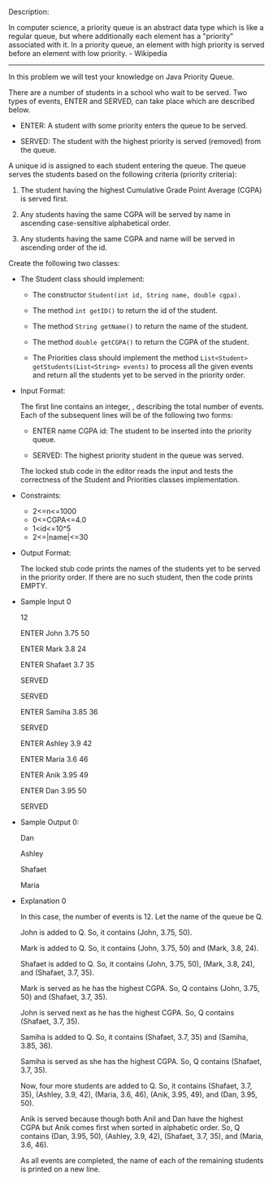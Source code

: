   Description: 

  In computer science, a priority queue is an abstract data type which is like a regular queue, but where additionally each element has a "priority" associated with it. In a priority queue, an element with high priority is served before an element with low priority. - Wikipedia

---

  In this problem we will test your knowledge on Java Priority Queue.

  There are a number of students in a school who wait to be served. Two types of events, ENTER and SERVED, can take place which are described below.

* ENTER: A student with some priority enters the queue to be served.

* SERVED: The student with the highest priority is served (removed) from the queue.

A unique id is assigned to each student entering the queue. The queue serves the students based on the following criteria (priority criteria):

  1. The student having the highest Cumulative Grade Point Average (CGPA) is served first.

  2. Any students having the same CGPA will be served by name in ascending case-sensitive alphabetical order.

  3. Any students having the same CGPA and name will be served in ascending order of the id.

Create the following two classes:

* The Student class should implement:

  - The constructor ```Student(int id, String name, double cgpa).```

  - The method ```int getID()``` to return the id of the student.

  - The method ```String getName()``` to return the name of the student.

  - The method ```double getCGPA()``` to return the CGPA of the student.

  - The Priorities class should implement the method ```List<Student> getStudents(List<String> events)``` to process all the given events and return all the students yet to be served in the priority order.

* Input Format:

  The first line contains an integer, , describing the total number of events. Each of the  subsequent lines will be of the following two forms:

  * ENTER name CGPA id: The student to be inserted into the priority queue.

  * SERVED: The highest priority student in the queue was served.

  The locked stub code in the editor reads the input and tests the correctness of the Student and Priorities classes implementation.

* Constraints:
  * 2<=n<=1000
  * 0<=CGPA<=4.0
  * 1<id<=10^5
  * 2<=|name|<=30

* Output Format:

  The locked stub code prints the names of the students yet to be served in the priority order. If there are no such student, then the code prints EMPTY.

* Sample Input 0

  12

  ENTER John 3.75 50

  ENTER Mark 3.8 24

  ENTER Shafaet 3.7 35

  SERVED

  SERVED

  ENTER Samiha 3.85 36

  SERVED

  ENTER Ashley 3.9 42

  ENTER Maria 3.6 46

  ENTER Anik 3.95 49

  ENTER Dan 3.95 50

  SERVED

* Sample Output 0:

  Dan
  
  Ashley
  
  Shafaet
  
  Maria
  
* Explanation 0

  In this case, the number of events is 12. Let the name of the queue be Q.

  John is added to Q. So, it contains (John, 3.75, 50).
  
  Mark is added to Q. So, it contains (John, 3.75, 50) and (Mark, 3.8, 24).
  
  Shafaet is added to Q. So, it contains (John, 3.75, 50), (Mark, 3.8, 24), and (Shafaet, 3.7, 35).
  
  Mark is served as he has the highest CGPA. So, Q contains (John, 3.75, 50) and (Shafaet, 3.7, 35).
  
  John is served next as he has the highest CGPA. So, Q contains (Shafaet, 3.7, 35).
  
  Samiha is added to Q. So, it contains (Shafaet, 3.7, 35) and (Samiha, 3.85, 36).
  
  Samiha is served as she has the highest CGPA. So, Q contains (Shafaet, 3.7, 35).
  
  Now, four more students are added to Q. So, it contains (Shafaet, 3.7, 35), (Ashley, 3.9, 42), (Maria, 3.6, 46), (Anik, 3.95, 49), and (Dan, 3.95, 50).
  
  Anik is served because though both Anil and Dan have the highest CGPA but Anik comes first when sorted in alphabetic order. So, Q contains (Dan, 3.95, 50), (Ashley, 3.9, 42), (Shafaet, 3.7, 35), and (Maria, 3.6, 46).
  
  As all events are completed, the name of each of the remaining students is printed on a new line.
